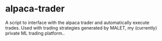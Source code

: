 # alpaca-trader
A script to interface with the alpaca trader and automatically execute trades. Used with trading strategies generated by MALET, my (currently) private ML trading platform..
